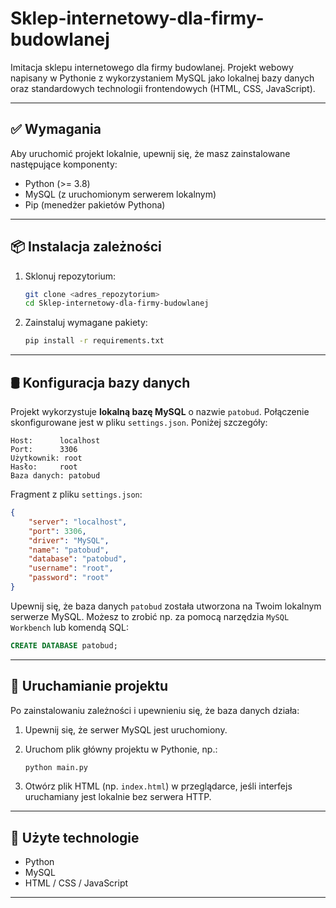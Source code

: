 # Sklep-internetowy-dla-firmy-budowlanej

Imitacja sklepu internetowego dla firmy budowlanej. Projekt webowy napisany w Pythonie z wykorzystaniem MySQL jako lokalnej bazy danych oraz standardowych technologii frontendowych (HTML, CSS, JavaScript).

---

## ✅ Wymagania

Aby uruchomić projekt lokalnie, upewnij się, że masz zainstalowane następujące komponenty:

* Python (>= 3.8)
* MySQL (z uruchomionym serwerem lokalnym)
* Pip (menedżer pakietów Pythona)

---

## 📦 Instalacja zależności

1. Sklonuj repozytorium:

   ```bash
   git clone <adres_repozytorium>
   cd Sklep-internetowy-dla-firmy-budowlanej
   ```

2. Zainstaluj wymagane pakiety:

   ```bash
   pip install -r requirements.txt
   ```

---

## 🛢️ Konfiguracja bazy danych

Projekt wykorzystuje **lokalną bazę MySQL** o nazwie `patobud`. Połączenie skonfigurowane jest w pliku `settings.json`. Poniżej szczegóły:

```
Host:      localhost  
Port:      3306  
Użytkownik: root  
Hasło:     root  
Baza danych: patobud
```

Fragment z pliku `settings.json`:

```json
{
    "server": "localhost",
    "port": 3306,
    "driver": "MySQL",
    "name": "patobud",
    "database": "patobud",
    "username": "root",
    "password": "root"
}
```

Upewnij się, że baza danych `patobud` została utworzona na Twoim lokalnym serwerze MySQL. Możesz to zrobić np. za pomocą narzędzia `MySQL Workbench` lub komendą SQL:

```sql
CREATE DATABASE patobud;
```

---

## 🚀 Uruchamianie projektu

Po zainstalowaniu zależności i upewnieniu się, że baza danych działa:

1. Upewnij się, że serwer MySQL jest uruchomiony.
2. Uruchom plik główny projektu w Pythonie, np.:

   ```bash
   python main.py
   ```
3. Otwórz plik HTML (np. `index.html`) w przeglądarce, jeśli interfejs uruchamiany jest lokalnie bez serwera HTTP.

---

## 📁 Użyte technologie

* Python
* MySQL
* HTML / CSS / JavaScript

---
